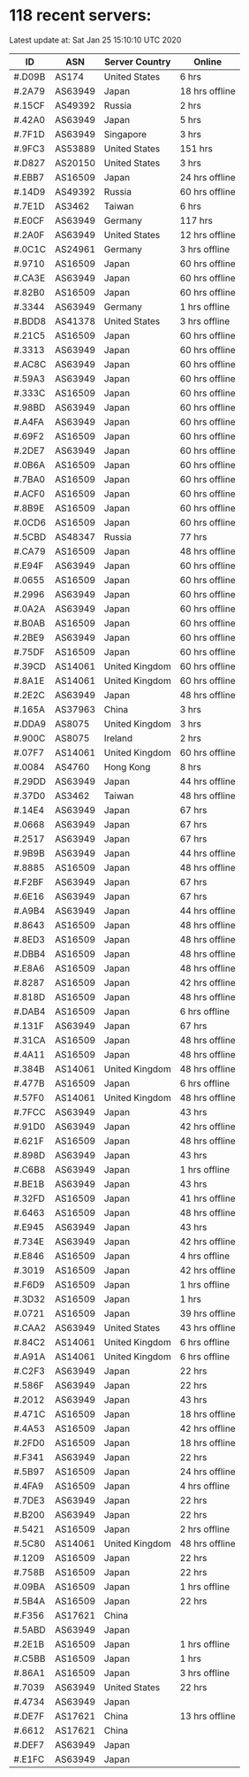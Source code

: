 # 118 recent servers:

Latest update at: Sat Jan 25 15:10:10 UTC 2020

| ID | ASN | Server Country | Online |
| -- | --- | -------------- | ------ |
| #.D09B | AS174 | United States | 6 hrs |
| #.2A79 | AS63949 | Japan | 18 hrs offline |
| #.15CF | AS49392 | Russia | 2 hrs |
| #.42A0 | AS63949 | Japan | 5 hrs |
| #.7F1D | AS63949 | Singapore | 3 hrs |
| #.9FC3 | AS53889 | United States | 151 hrs |
| #.D827 | AS20150 | United States | 3 hrs |
| #.EBB7 | AS16509 | Japan | 24 hrs offline |
| #.14D9 | AS49392 | Russia | 60 hrs offline |
| #.7E1D | AS3462 | Taiwan | 6 hrs |
| #.E0CF | AS63949 | Germany | 117 hrs |
| #.2A0F | AS63949 | United States | 12 hrs offline |
| #.0C1C | AS24961 | Germany | 3 hrs offline |
| #.9710 | AS16509 | Japan | 60 hrs offline |
| #.CA3E | AS63949 | Japan | 60 hrs offline |
| #.82B0 | AS16509 | Japan | 60 hrs offline |
| #.3344 | AS63949 | Germany | 1 hrs offline |
| #.BDD8 | AS41378 | United States | 3 hrs offline |
| #.21C5 | AS16509 | Japan | 60 hrs offline |
| #.3313 | AS63949 | Japan | 60 hrs offline |
| #.AC8C | AS63949 | Japan | 60 hrs offline |
| #.59A3 | AS63949 | Japan | 60 hrs offline |
| #.333C | AS16509 | Japan | 60 hrs offline |
| #.98BD | AS63949 | Japan | 60 hrs offline |
| #.A4FA | AS63949 | Japan | 60 hrs offline |
| #.69F2 | AS16509 | Japan | 60 hrs offline |
| #.2DE7 | AS63949 | Japan | 60 hrs offline |
| #.0B6A | AS16509 | Japan | 60 hrs offline |
| #.7BA0 | AS16509 | Japan | 60 hrs offline |
| #.ACF0 | AS16509 | Japan | 60 hrs offline |
| #.8B9E | AS16509 | Japan | 60 hrs offline |
| #.0CD6 | AS16509 | Japan | 60 hrs offline |
| #.5CBD | AS48347 | Russia | 77 hrs |
| #.CA79 | AS16509 | Japan | 48 hrs offline |
| #.E94F | AS63949 | Japan | 60 hrs offline |
| #.0655 | AS16509 | Japan | 60 hrs offline |
| #.2996 | AS63949 | Japan | 60 hrs offline |
| #.0A2A | AS63949 | Japan | 60 hrs offline |
| #.B0AB | AS16509 | Japan | 60 hrs offline |
| #.2BE9 | AS63949 | Japan | 60 hrs offline |
| #.75DF | AS16509 | Japan | 60 hrs offline |
| #.39CD | AS14061 | United Kingdom | 60 hrs offline |
| #.8A1E | AS14061 | United Kingdom | 60 hrs offline |
| #.2E2C | AS63949 | Japan | 48 hrs offline |
| #.165A | AS37963 | China | 3 hrs |
| #.DDA9 | AS8075 | United Kingdom | 3 hrs |
| #.900C | AS8075 | Ireland | 2 hrs |
| #.07F7 | AS14061 | United Kingdom | 60 hrs offline |
| #.0084 | AS4760 | Hong Kong | 8 hrs |
| #.29DD | AS63949 | Japan | 44 hrs offline |
| #.37D0 | AS3462 | Taiwan | 48 hrs offline |
| #.14E4 | AS63949 | Japan | 67 hrs |
| #.0668 | AS63949 | Japan | 67 hrs |
| #.2517 | AS63949 | Japan | 67 hrs |
| #.9B9B | AS63949 | Japan | 44 hrs offline |
| #.8885 | AS16509 | Japan | 48 hrs offline |
| #.F2BF | AS63949 | Japan | 67 hrs |
| #.6E16 | AS63949 | Japan | 67 hrs |
| #.A9B4 | AS63949 | Japan | 44 hrs offline |
| #.8643 | AS16509 | Japan | 48 hrs offline |
| #.8ED3 | AS16509 | Japan | 48 hrs offline |
| #.DBB4 | AS16509 | Japan | 48 hrs offline |
| #.E8A6 | AS16509 | Japan | 48 hrs offline |
| #.8287 | AS16509 | Japan | 42 hrs offline |
| #.818D | AS16509 | Japan | 48 hrs offline |
| #.DAB4 | AS16509 | Japan | 6 hrs offline |
| #.131F | AS63949 | Japan | 67 hrs |
| #.31CA | AS16509 | Japan | 48 hrs offline |
| #.4A11 | AS16509 | Japan | 48 hrs offline |
| #.384B | AS14061 | United Kingdom | 48 hrs offline |
| #.477B | AS16509 | Japan | 6 hrs offline |
| #.57F0 | AS14061 | United Kingdom | 48 hrs offline |
| #.7FCC | AS63949 | Japan | 43 hrs |
| #.91D0 | AS63949 | Japan | 42 hrs offline |
| #.621F | AS16509 | Japan | 48 hrs offline |
| #.898D | AS63949 | Japan | 43 hrs |
| #.C6B8 | AS63949 | Japan | 1 hrs offline |
| #.BE1B | AS63949 | Japan | 43 hrs |
| #.32FD | AS16509 | Japan | 41 hrs offline |
| #.6463 | AS16509 | Japan | 48 hrs offline |
| #.E945 | AS63949 | Japan | 43 hrs |
| #.734E | AS63949 | Japan | 42 hrs offline |
| #.E846 | AS16509 | Japan | 4 hrs offline |
| #.3019 | AS16509 | Japan | 42 hrs offline |
| #.F6D9 | AS16509 | Japan | 1 hrs offline |
| #.3D32 | AS16509 | Japan | 1 hrs |
| #.0721 | AS16509 | Japan | 39 hrs offline |
| #.CAA2 | AS63949 | United States | 43 hrs offline |
| #.84C2 | AS14061 | United Kingdom | 6 hrs offline |
| #.A91A | AS14061 | United Kingdom | 6 hrs offline |
| #.C2F3 | AS63949 | Japan | 22 hrs |
| #.586F | AS63949 | Japan | 22 hrs |
| #.2012 | AS63949 | Japan | 43 hrs |
| #.471C | AS16509 | Japan | 18 hrs offline |
| #.4A53 | AS16509 | Japan | 42 hrs offline |
| #.2FD0 | AS16509 | Japan | 18 hrs offline |
| #.F341 | AS63949 | Japan | 22 hrs |
| #.5B97 | AS16509 | Japan | 24 hrs offline |
| #.4FA9 | AS16509 | Japan | 4 hrs offline |
| #.7DE3 | AS63949 | Japan | 22 hrs |
| #.B200 | AS63949 | Japan | 22 hrs |
| #.5421 | AS16509 | Japan | 2 hrs offline |
| #.5C80 | AS14061 | United Kingdom | 48 hrs offline |
| #.1209 | AS16509 | Japan | 22 hrs |
| #.758B | AS16509 | Japan | 22 hrs |
| #.09BA | AS16509 | Japan | 1 hrs offline |
| #.5B4A | AS16509 | Japan | 22 hrs |
| #.F356 | AS17621 | China | |
| #.5ABD | AS63949 | Japan | |
| #.2E1B | AS16509 | Japan | 1 hrs offline |
| #.C5BB | AS16509 | Japan | 1 hrs |
| #.86A1 | AS16509 | Japan | 3 hrs offline |
| #.7039 | AS63949 | United States | 22 hrs |
| #.4734 | AS63949 | Japan | |
| #.DE7F | AS17621 | China | 13 hrs offline |
| #.6612 | AS17621 | China | |
| #.DEF7 | AS63949 | Japan | |
| #.E1FC | AS63949 | Japan | |

